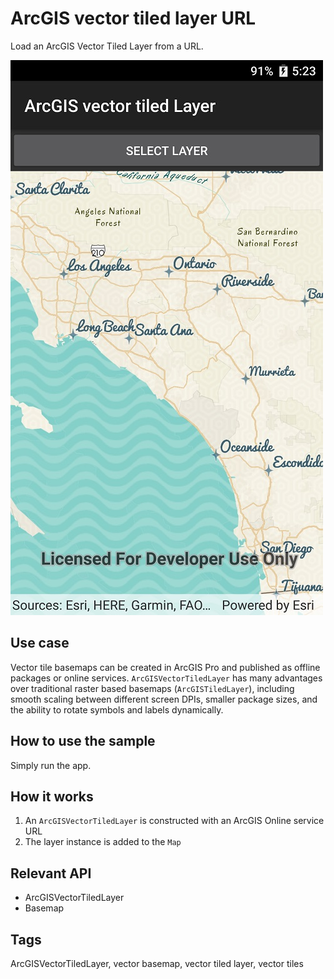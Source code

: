 # ArcGIS vector tiled layer URL

Load an ArcGIS Vector Tiled Layer from a URL.

![screenshot](ArcgisVectortiledlayerUrl.jpg)

## Use case

Vector tile basemaps can be created in ArcGIS Pro and published as offline packages or online services. `ArcGISVectorTiledLayer` has many advantages over traditional raster based basemaps (`ArcGISTiledLayer`), including smooth scaling between different screen DPIs, smaller package sizes, and the ability to rotate symbols and labels dynamically.

## How to use the sample

Simply run the app.

## How it works

1. An `ArcGISVectorTiledLayer` is constructed with an ArcGIS Online service URL
2. The layer instance is added to the `Map`

## Relevant API

* ArcGISVectorTiledLayer
* Basemap

## Tags

ArcGISVectorTiledLayer, vector basemap, vector tiled layer, vector tiles
